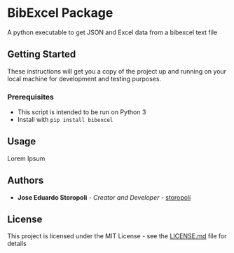 # BibExcel Package

A python executable to get JSON and Excel data from a bibexcel text file

## Getting Started
These instructions will get you a copy of the project up and running on your local machine for development and testing purposes.

### Prerequisites

* This script is intended to be run on Python 3
* Install with `pip install bibexcel`

## Usage

Lorem Ipsum

## Authors

* **Jose Eduardo Storopoli** - *Creator and Developer* - [storopoli](https://github.com/storopoli)

## License

This project is licensed under the MIT License - see the [LICENSE.md](LICENSE.md) file for details